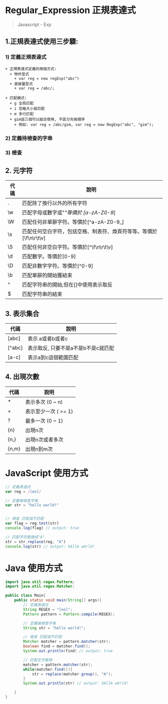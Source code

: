 # Regular_Expression 正規表達式
> Javascript - Exp

## 1.正規表達式使用三步驟:
### 1) 定義正規表達式
    + 正規表達式定義的兩個方式:
      + 物件型式
        + var reg = new regExp("abc")
      + 直接量型式
        + var reg = /abc/;

    + 匹配模式:
      + g 全局匹配
      + i 忽略大小寫匹配
      + m 多行匹配
      + gim這三個可以組合使用, 不區分先後順序
        + 例如: var reg = /abc/gim, var reg = new RegExp("abc", "gim");
### 2) 定義待檢查的字串
### 3) 檢查

## 2. 元字符
| 代碼 | 說明                                                                |
| ---- | ------------------------------------------------------------------- |
| .    | 匹配除了換行以外的所有字符                                          |
| \w   | 匹配字母或數字或"_"等價於   [a-zA-Z0-9_]                            |
| \W   | 匹配任何非單辭字符。等價於[^a-zA-Z0-9_]                             |
| \s   | 匹配任何空白字符，包括空格、制表符、煥頁符等等。等價於 [\f\n\r\t\v] |
| \S   | 匹配任何非空白字符。等價於[^\f\n\r\t\v]                             |
| \d   | 匹配數字。等價於[0-9]                                               |
| \D   | 匹配非數字字符。等價於[^0-9]                                        |
| \b   | 匹配單辭的開始獲結束                                                |
| ^    | 匹配字符串的開始,但在[]中使用表示取反                               |
| $    | 匹配字符串的結束                                                    |


## 3. 表示集合

| 代碼   | 說明                                |
| ------ | ----------------------------------- |
| [abc]  | 表示 a或者b或者c                    |
| [^abc] | 表示取反, 只要不是a不是b不是c就匹配 |
| [a-c]  | 表示a到c這個範圍匹配                |

## 4. 出現次數

| 代碼  | 說明                 |
| ----- | -------------------- |
| *     | 表示多次 (0 ~ n)     |
| +     | 表示至少一次 ( >= 1) |
| ?     | 最多一次 (0 ~ 1)     |
| {n}   | 出現n次              |
| {n,}  | 出現n次或者多次      |
| {n,m} | 出現n到m次           |


# JavaScript 使用方式
```javascript
// 定義表達式
var reg = /[eo]/

// 定義被檢查字串
var str = "hello world!"


// 檢查 匹配或不匹配
var flag = reg.test(str)
console.log(flag) // output: true

// 匹配字符替換成"A"
str = str.replace(reg, "A")
console.log(str) // output: hAllA wArld!

```

# Java 使用方式
```java
import java.util.regex.Pattern;
import java.util.regex.Matcher;

public class Main{
    public static void main(String[] args){
        // 定義表達式
        String REGEX = "[eo]"; 
        Pattern pattern = Pattern.compile(REGEX);

        // 定義被檢查字串
        String str = "hello world!";

        // 檢查 匹配或不匹配
        Matcher matcher = pattern.matcher(str);
        boolean find = matcher.find();
        System.out.println(find) // output: true

        // 匹配文字替換
        matcher = pattern.matcher(str);
        while(matcher.find()){
            str = replace(matcher.group(), "A");
        }
        System.out.println(str) // output: hAllA wArld!

    }
}


```



